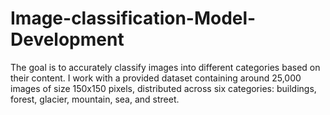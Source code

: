 # Image-classification-Model-Development
The goal is to accurately classify images into different categories based on their content. I work with a provided dataset containing around 25,000 images of size 150x150 pixels, distributed across six categories: buildings, forest, glacier, mountain, sea, and street.
